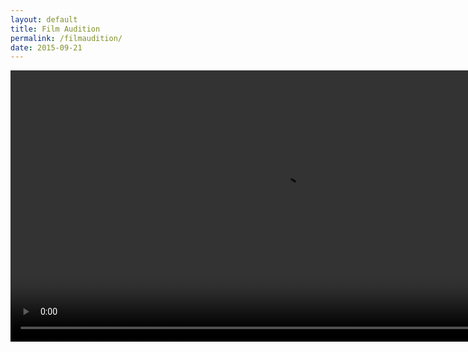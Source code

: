 ```yaml
---
layout: default
title: Film Audition
permalink: /filmaudition/
date: 2015-09-21 
---
```


<video width=868 height=auto src="/videos/zambies.webm" type="video/webm" autoplay loop controls/>
<p style="text-align:center">This film goes out to all the zombies out there who have been taken advantage of by camping survivor n00bs. We feel you zombros.</p>